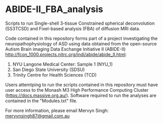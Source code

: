 # ABIDE-II_FBA_analysis

Scripts to run Single-shell 3-tissue Constrained spherical deconvolution (SS3TCSD) and Fixel-based analysis (FBA) of diffusion MRI data.

Code contained in this repository forms part of a project investigating the neuropathophysiology of ASD using data obtained from the open-source Autism Brain imaging Data Exchange Initiative II (ABIDE-II) http://fcon_1000.projects.nitrc.org/indi/abide/abide_II.html:

1. NYU Langone Medical Center: Sample 1 (NYU_1)
2. San Diego State University (SDSU)
3. Trinity Centre for Health Sciences (TCD)


Users attemtping to run the scripts contained in this repository must have user access to the Monash M3 High Performance Computing Cluster (https://docs.massive.org.au/). Software required to run the analyses are contained in the "Modules.txt" file.

For more information, please email Mervyn Singh: mervynsingh87@gmail.com.au
